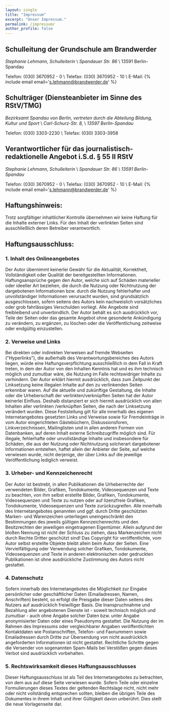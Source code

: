 ```yaml
---
layout: single
title: "Impressum"
excerpt: "Unser Impressum."
permalink: /impressum/
author_profile: false
---
```


## Schulleitung der Grundschule am Brandwerder

*Stephanie Lehmann, Schulleiterin* \\
*Spandauer Str. 86* \\
13591 Berlin-Spandau

Telefon: (030) 3670952 - 0 \\
Telefax: (030) 3670952 - 10 \\
E-Mail: {% include email email='s.lehmann@brandwerder.de' %}

## Schulträger (Diensteanbieter im Sinne des RStV/TMG)

*Bezirksamt Spandau von Berlin, vertreten durch die Abteilung Bildung, Kultur und Sport* \\
*Carl-Schurz-Str. 8,* \\
*13597 Berlin-Spandau*

Telefon: (030) 3303-2230 \\
Telefax: (030) 3303-3958

## Verantwortlicher für das journalistisch-redaktionelle Angebot i.S.d. § 55 II RStV

*Stephanie Lehmann, Schulleiterin* \\
*Spandauer Str. 86* \\
*13591 Berlin-Spandau*

Telefon: (030) 3670952 - 0 \\
Telefax: (030) 3670952 - 10 \\
E-Mail: {% include email email='s.lehmann@brandwerder.de' %}

## Haftungshinweis:

Trotz sorgfältiger inhaltlicher Kontrolle übernehmen wir keine Haftung für die
Inhalte externer Links. Für den Inhalt der verlinkten Seiten sind ausschließlich
deren Betreiber verantwortlich.

## Haftungsausschluss:

### 1. Inhalt des Onlineangebotes

Der Autor übernimmt keinerlei Gewähr für die Aktualität, Korrektheit,
Vollständigkeit oder Qualität der bereitgestellten Informationen.
Haftungsansprüche gegen den Autor, welche sich auf Schäden materieller oder
ideeller Art beziehen, die durch die Nutzung oder Nichtnutzung der dargebotenen
Informationen bzw. durch die Nutzung fehlerhafter und unvollständiger
Informationen verursacht wurden, sind grundsätzlich ausgeschlossen, sofern
seitens des Autors kein nachweislich vorsätzliches oder grob fahrlässiges
Verschulden vorliegt. Alle Angebote sind freibleibend und unverbindlich. Der
Autor behält es sich ausdrücklich vor, Teile der Seiten oder das gesamte Angebot
ohne gesonderte Ankündigung zu verändern, zu ergänzen, zu löschen oder die
Veröffentlichung zeitweise oder endgültig einzustellen.

### 2. Verweise und Links

Bei direkten oder indirekten Verweisen auf fremde Webseiten ("Hyperlinks"), die
außerhalb des Verantwortungsbereiches des Autors liegen, würde eine
Haftungsverpflichtung ausschließlich in dem Fall in Kraft treten, in dem der
Autor von den Inhalten Kenntnis hat und es ihm technisch möglich und zumutbar
wäre, die Nutzung im Falle rechtswidriger Inhalte zu verhindern. Der Autor
erklärt hiermit ausdrücklich, dass zum Zeitpunkt der Linksetzung keine illegalen
Inhalte auf den zu verlinkenden Seiten erkennbar waren. Auf die aktuelle und
zukünftige Gestaltung, die Inhalte oder die Urheberschaft der
verlinkten/verknüpften Seiten hat der Autor keinerlei Einfluss. Deshalb
distanziert er sich hiermit ausdrücklich von allen Inhalten aller verlinkten
/verknüpften Seiten, die nach der Linksetzung verändert wurden. Diese
Feststellung gilt für alle innerhalb des eigenen Internetangebotes gesetzten
Links und Verweise sowie für Fremdeinträge in vom Autor eingerichteten
Gästebüchern, Diskussionsforen, Linkverzeichnissen, Mailinglisten und in allen
anderen Formen von Datenbanken, auf deren Inhalt externe Schreibzugriffe möglich
sind. Für illegale, fehlerhafte oder unvollständige Inhalte und insbesondere für
Schäden, die aus der Nutzung oder Nichtnutzung solcherart dargebotener
Informationen entstehen, haftet allein der Anbieter der Seite, auf welche
verwiesen wurde, nicht derjenige, der über Links auf die jeweilige
Veröffentlichung lediglich verweist.

### 3. Urheber- und Kennzeichenrecht

Der Autor ist bestrebt, in allen Publikationen die Urheberrechte der verwendeten
Bilder, Grafiken, Tondokumente, Videosequenzen und Texte zu beachten, von ihm
selbst erstellte Bilder, Grafiken, Tondokumente, Videosequenzen und Texte zu
nutzen oder auf lizenzfreie Grafiken, Tondokumente, Videosequenzen und Texte
zurückzugreifen. Alle innerhalb des Internetangebotes genannten und ggf. durch
Dritte geschützten Marken- und Warenzeichen unterliegen uneingeschränkt den
Bestimmungen des jeweils gültigen Kennzeichenrechts und den Besitzrechten der
jeweiligen eingetragenen Eigentümer. Allein aufgrund der bloßen Nennung ist
nicht der Schluss zu ziehen, dass Markenzeichen nicht durch Rechte Dritter
geschützt sind! Das Copyright für veröffentlichte, vom Autor selbst erstellte
Objekte bleibt allein beim Autor der Seiten. Eine Vervielfältigung oder
Verwendung solcher Grafiken, Tondokumente, Videosequenzen und Texte in anderen
elektronischen oder gedruckten Publikationen ist ohne ausdrückliche Zustimmung
des Autors nicht gestattet.

### 4. Datenschutz

Sofern innerhalb des Internetangebotes die Möglichkeit zur Eingabe persönlicher
oder geschäftlicher Daten (Emailadressen, Namen, Anschriften) besteht, so
erfolgt die Preisgabe dieser Daten seitens des Nutzers auf ausdrücklich
freiwilliger Basis. Die Inanspruchnahme und Bezahlung aller angebotenen Dienste
ist - soweit technisch möglich und zumutbar - auch ohne Angabe solcher Daten
bzw. unter Angabe anonymisierter Daten oder eines Pseudonyms gestattet. Die
Nutzung der im Rahmen des Impressums oder vergleichbarer Angaben
veröffentlichten Kontaktdaten wie Postanschriften, Telefon- und Faxnummern sowie
Emailadressen durch Dritte zur Übersendung von nicht ausdrücklich angeforderten
Informationen ist nicht gestattet. Rechtliche Schritte gegen die Versender von
sogenannten Spam-Mails bei Verstößen gegen dieses Verbot sind ausdrücklich
vorbehalten.

### 5. Rechtswirksamkeit dieses Haftungsausschlusses

Dieser Haftungsausschluss ist als Teil des Internetangebotes zu betrachten, von
dem aus auf diese Seite verwiesen wurde. Sofern Teile oder einzelne
Formulierungen dieses Textes der geltenden Rechtslage nicht, nicht mehr oder
nicht vollständig entsprechen sollten, bleiben die übrigen Teile des Dokumentes
in ihrem Inhalt und ihrer Gültigkeit davon unberührt. Dies stellt die neue
Vorlagenseite dar.
